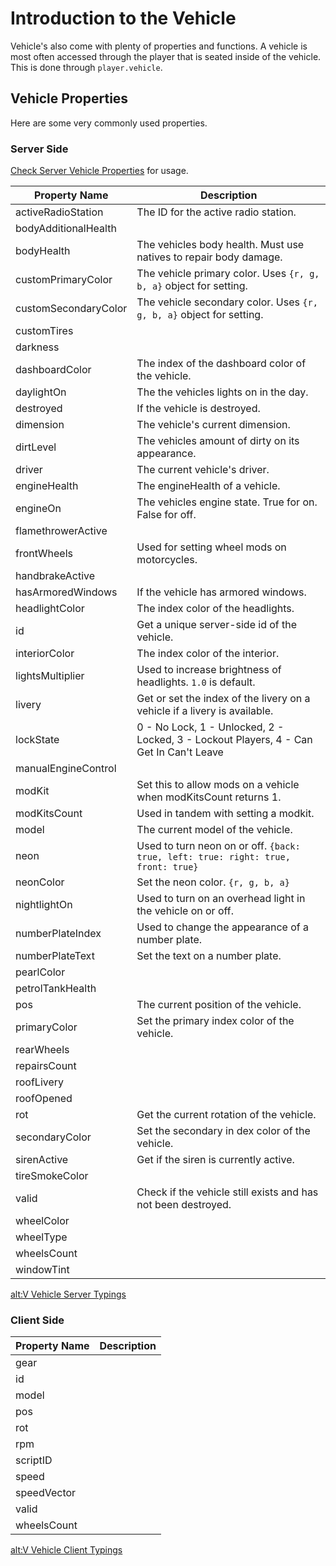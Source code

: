 # Introduction to the Vehicle

Vehicle's also come with plenty of properties and functions. A vehicle is most often accessed through the player that is seated inside of the vehicle. This is done through `player.vehicle`.

## Vehicle Properties

Here are some very commonly used properties.

### Server Side

[Check Server Vehicle Properties](./1_server_props) for usage.

| Property Name        | Description                                                                            |
| -------------------- | -------------------------------------------------------------------------------------- |
| activeRadioStation   | The ID for the active radio station.                                                   |
| bodyAdditionalHealth |                                                                                        |
| bodyHealth           | The vehicles body health. Must use natives to repair body damage.                      |
| customPrimaryColor   | The vehicle primary color. Uses `{r, g, b, a}` object for setting.                     |
| customSecondaryColor | The vehicle secondary color. Uses `{r, g, b, a}` object for setting.                   |
| customTires          |                                                                                        |
| darkness             |                                                                                        |
| dashboardColor       | The index of the dashboard color of the vehicle.                                       |
| daylightOn           | The the vehicles lights on in the day.                                                 |
| destroyed            | If the vehicle is destroyed.                                                           |
| dimension            | The vehicle's current dimension.                                                       |
| dirtLevel            | The vehicles amount of dirty on its appearance.                                        |
| driver               | The current vehicle's driver.                                                          |
| engineHealth         | The engineHealth of a vehicle.                                                         |
| engineOn             | The vehicles engine state. True for on. False for off.                                 |
| flamethrowerActive   |                                                                                        |
| frontWheels          | Used for setting wheel mods on motorcycles.                                            |
| handbrakeActive      |                                                                                        |
| hasArmoredWindows    | If the vehicle has armored windows.                                                    |
| headlightColor       | The index color of the headlights.                                                     |
| id                   | Get a unique server-side id of the vehicle.                                            |
| interiorColor        | The index color of the interior.                                                       |
| lightsMultiplier     | Used to increase brightness of headlights. `1.0` is default.                           |
| livery               | Get or set the index of the livery on a vehicle if a livery is available.              |
| lockState            | 0 - No Lock, 1 - Unlocked, 2 - Locked, 3 - Lockout Players, 4 - Can Get In Can't Leave |
| manualEngineControl  |                                                                                        |
| modKit               | Set this to allow mods on a vehicle when modKitsCount returns 1.                       |
| modKitsCount         | Used in tandem with setting a modkit.                                                  |
| model                | The current model of the vehicle.                                                      |
| neon                 | Used to turn neon on or off. `{back: true, left: true: right: true, front: true}`      |
| neonColor            | Set the neon color. `{r, g, b, a}`                                                     |
| nightlightOn         | Used to turn on an overhead light in the vehicle on or off.                            |
| numberPlateIndex     | Used to change the appearance of a number plate.                                       |
| numberPlateText      | Set the text on a number plate.                                                        |
| pearlColor           |                                                                                        |
| petrolTankHealth     |                                                                                        |
| pos                  | The current position of the vehicle.                                                   |
| primaryColor         | Set the primary index color of the vehicle.                                            |
| rearWheels           |                                                                                        |
| repairsCount         |                                                                                        |
| roofLivery           |                                                                                        |
| roofOpened           |                                                                                        |
| rot                  | Get the current rotation of the vehicle.                                               |
| secondaryColor       | Set the secondary in dex color of the vehicle.                                         |
| sirenActive          | Get if the siren is currently active.                                                  |
| tireSmokeColor       |                                                                                        |
| valid                | Check if the vehicle still exists and has not been destroyed.                          |
| wheelColor           |                                                                                        |
| wheelType            |                                                                                        |
| wheelsCount          |                                                                                        |
| windowTint           |                                                                                        |

[alt:V Vehicle Server Typings](https://altmp.github.io/altv-typings/classes/_alt_server_.vehicle.html)

### Client Side

| Property Name | Description |
| ------------- | ----------- |
| gear          |             |
| id            |             |
| model         |             |
| pos           |             |
| rot           |             |
| rpm           |             |
| scriptID      |             |
| speed         |             |
| speedVector   |             |
| valid         |             |
| wheelsCount   |             |

[alt:V Vehicle Client Typings](https://altmp.github.io/altv-typings/classes/_alt_client_.vehicle.html)
